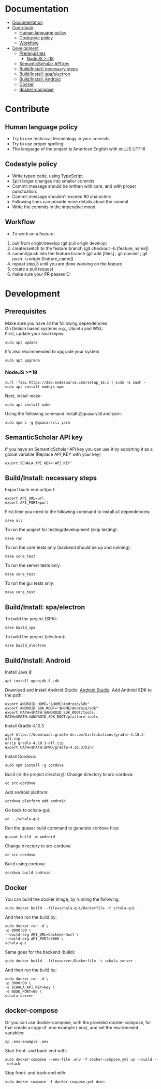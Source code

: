# Documentation

- [Documentation](#documentation)
- [Contribute](#contribute)
  - [Human language policy](#human-language-policy)
  - [Codestyle policy](#codestyle-policy)
  - [Workflow](#workflow)
- [Development](#development)
  - [Prerequisites](#prerequisites)
    - [NodeJS >=18](#nodejs-18)
  - [SemanticScholar API key](#semanticscholar-api-key)
  - [Build/Install: necessary steps](#buildinstall-necessary-steps)
  - [Build/Install: spa/electron](#buildinstall-spaelectron)
  - [Build/Install: Android](#buildinstall-android)
  - [Docker](#docker)
  - [docker-compose](#docker-compose)

# Contribute
## Human language policy
* Try to use technical terminology in your commits
* Try to use proper spelling
* The language of the project is American English with en_US.UTF-8
## Codestyle policy
* Write typed code, using TypeScript
* Split larger changes into smaller commits
* Commit message should be written with care, and with proper punctuation.
* Commit message shouldn't exceed 80 characters
* Following lines can provide more details about the commit
* Write the commits in the imperative mood
## Workflow
* To work on a feature:
1. pull from origin/develop (git pull origin develop)
2. create/switch to the feature branch (git checkout -b [feature_name])
3. commit/push into the feature branch (git add [files] ; git commit ; git push -u origin [feature_name])
4. repeat step.3 until you are done working on the feature
4. create a pull request
5. make sure your PR passes CI
# Development
## Prerequisites
Make sure you have all the following dependencies <br />
On Debian based systems e.g., Ubuntu and WSL: <br />
First, update your local repos:
```console
sudo apt update
```
It's also recommended to upgrade your system: 
```console
sudo apt upgrade
```
### NodeJS >=18
```console
curl -fsSL https://deb.nodesource.com/setup_18.x | sudo -E bash -
sudo apt install nodejs npm
```
Next, install make:
```console
sudo apt install make
```
Using the following command install @quasar/cli and yarn:
```console
sudo npm i -g @quasar/cli yarn
```
## SemanticScholar API key
If you have an SemanticScholar API key you can use it by ecporting it as a global variable (Replace API_KEY with your key)
```console
export SCHALA_API_KEY='API_KEY'
```
## Build/Install: necessary steps
Export back-end url/port:
```console
export API_URL=url
export API_PORT=port
```
First time you need to the following command to install all dependencies:
```console
make all
```
To run the project for testing/development (skip testing):
```console
make run
```
To run the core tests only (backend should be up and running):
```console
make core_test
```
To run the server tests only:
```console
make core_test
```
To run the gui tests only:
```console
make core_test
```
## Build/Install: spa/electron
To build the project (SPA):
```console
make build_spa
```
To build the project (electron):
```console
make build_electron
```
## Build/Install: Android
Install Java 8:
```console
apt install openjdk-8-jdk
```
Download and install Android Studio: [Android Studio](https://developer.android.com/studio).
Add Android SDK to the path:
```console
export ANDROID_HOME="$HOME/Android/Sdk"
export ANDROID_SDK_ROOT="$HOME/Android/Sdk"
export PATH=$PATH:$ANDROID_SDK_ROOT/tools; PATH=$PATH:$ANDROID_SDK_ROOT/platform-tools
```
Install Gradle 4.10.3
```console
wget https://downloads.gradle-dn.com/distributions/gradle-4.10.3-all.zip
unzip gradle-4.10.3-all.zip
export PATH=$PATH:$PWD/gradle-4.10.3/bin/
```
Install Cordova:
```console
sudo npm install -g cordova
```
Build (in the project directory):
Change directory to src-cordova:
```console
cd src-cordova
```
Add android platform:
```console
cordova platform add android
```
Go back to schala-gui:
```console
cd ../schala-gui
```
Run the quasar build command to generate cordova files:
```console
quasar build -m android
```
Change directory to src-cordova:
```console
cd src-cordova
```
Build using cordova:
```console
cordova build android
```
## Docker
You can build the docker image, by running the following:
```console
sudo docker build --file=schala-gui/Dockerfile -t schala-gui .
```
And then run the build by:
```console
sudo docker run -d \
-p 8000:80 \
--build-arg API_URL=backend-host \
--build-arg API_PORT=3000 \
schala-gui
```
Same goes for the backend (build):
```console
sudo docker build --file=server/Dockerfile -t schala-server .
```
And then run the build by:
```console
sudo docker run -d \
-p 3000:80 \
-e SCHALA_API_KEY=key \
-e NODE_PORT=80 \
schala-server
```
## docker-compose
Or you can use docker-compose, with the provided docker-compose, for that create a copy of .env-example (.env), and set the environment variables:
```console
cp .env-example .env
```
Start front- and back-end with: 
```console
sudo docker-compose --env-file .env -f docker-compose.yml up --build --detach
```
Stop front- and back-end with: 
```console
sudo docker-compose -f docker-compose.yml down
```